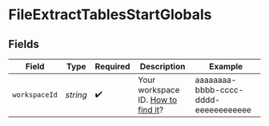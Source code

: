# FileExtractTablesStartGlobals


## Fields

| Field                                                                                                                | Type                                                                                                                 | Required                                                                                                             | Description                                                                                                          | Example                                                                                                              |
| -------------------------------------------------------------------------------------------------------------------- | -------------------------------------------------------------------------------------------------------------------- | -------------------------------------------------------------------------------------------------------------------- | -------------------------------------------------------------------------------------------------------------------- | -------------------------------------------------------------------------------------------------------------------- |
| `workspaceId`                                                                                                        | *string*                                                                                                             | :heavy_check_mark:                                                                                                   | Your workspace ID. [How to find it](https://docs.intunedhq.com/docs/management/workspace#finding-your-workspace-id)? | aaaaaaaa-bbbb-cccc-dddd-eeeeeeeeeeee                                                                                 |